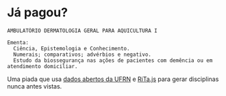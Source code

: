 # Já pagou?

```
AMBULATÓRIO DERMATOLOGIA GERAL PARA AQUICULTURA I

Ementa:
  Ciência, Epistemologia e Conhecimento.
  Numerais; comparativos; advérbios e negativo.
  Estudo da biossegurança nas ações de pacientes com demência ou em atendimento domiciliar.
```

Uma piada que usa [dados abertos da UFRN](http://dados.ufrn.br/) e [RiTa.js](https://rednoise.org/rita/) para gerar disciplinas nunca antes vistas.
